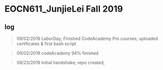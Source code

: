 # EOCN611_JunjieLei Fall 2019

## log
>09/02/2019
LaborDay; Finished CodeAcademy Pro courses; uploaded certificates & first bash script

>09/02/2019
codeAcademy 94% finished

> 08/23/2019
Initial handshake; repo created;

